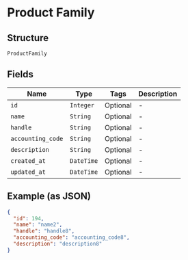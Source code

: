 
# Product Family

## Structure

`ProductFamily`

## Fields

| Name | Type | Tags | Description |
|  --- | --- | --- | --- |
| `id` | `Integer` | Optional | - |
| `name` | `String` | Optional | - |
| `handle` | `String` | Optional | - |
| `accounting_code` | `String` | Optional | - |
| `description` | `String` | Optional | - |
| `created_at` | `DateTime` | Optional | - |
| `updated_at` | `DateTime` | Optional | - |

## Example (as JSON)

```json
{
  "id": 194,
  "name": "name2",
  "handle": "handle8",
  "accounting_code": "accounting_code8",
  "description": "description8"
}
```

